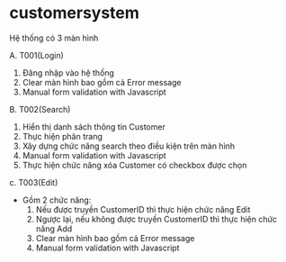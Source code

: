 # customersystem
Hệ thống có 3 màn hình

A. T001(Login)
  1. Đăng nhập vào hệ thống
  2. Clear màn hình bao gồm cả Error message
  3. Manual form validation with Javascript

B. T002(Search)
  1. Hiển thị danh sách thông tin Customer
  2. Thực hiện phân trang
  3. Xây dựng chức năng search theo điều kiện trên màn hình
  4. Manual form validation with Javascript
  5. Thực hiện chức năng xóa Customer có checkbox được chọn

c. T003(Edit)
  * Gồm 2 chức năng:
    1. Nếu được truyền CustomerID thì thực hiện chức năng Edit
    2. Ngược lại, nếu không được truyền CustomerID thì thực hiện chức năng Add
    3. Clear màn hình bao gồm cả Error message
    4. Manual form validation with Javascript
